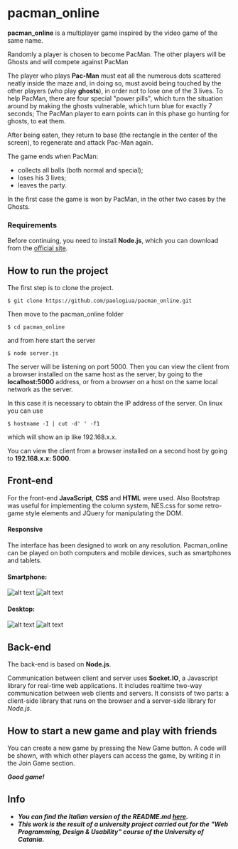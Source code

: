 # pacman_online
**pacman_online** is a multiplayer game inspired by the video game of the same name.

Randomly a player is chosen to become PacMan. The other players will be Ghosts and will compete against PacMan

The player who plays **Pac-Man** must eat all the numerous dots scattered neatly inside the maze and, in doing so, must avoid being touched by the other players (who play **ghosts**), in order not to lose one of the 3 lives. To help PacMan, there are four special "power pills", which turn the situation around by making the ghosts vulnerable, which turn blue for exactly 7 seconds; The PacMan player to earn points can in this phase go hunting for ghosts, to eat them.

After being eaten, they return to base (the rectangle in the center of the screen), to regenerate and attack Pac-Man again.
 
The game ends when PacMan:
 * collects all balls (both normal and special);
 * loses his 3 lives;
 * leaves the party.
 
In the first case the game is won by PacMan, in the other two cases by the Ghosts.

### Requirements
Before continuing, you need to install **Node.js**, which you can download from the [official site](https://nodejs.org/).

## How to run the project
The first step is to clone the project.
```
$ git clone https://github.com/paologiua/pacman_online.git
```
Then move to the pacman_online folder
```
$ cd pacman_online
```
and from here start the server
```
$ node server.js
```

The server will be listening on port 5000.
Then you can view the client from a browser installed on the same host as the server, by going to the **localhost:5000** address,
or from a browser on a host on the same local network as the server.

In this case it is necessary to obtain the IP address of the server.
On linux you can use  
```
$ hostname -I | cut -d' ' -f1
```
which will show an ip like 192.168.x.x.

You can view the client from a browser installed on a second host by going to **192.168.x.x: 5000**.
## Front-end
For the front-end **JavaScript**, **CSS** and **HTML** were used. Also Bootstrap was useful for implementing the column system, NES.css for some retro-game style elements and JQuery for manipulating the DOM.
#### Responsive
The interface has been designed to work on any resolution. Pacman_online can be played on both computers and mobile devices, such as smartphones and tablets.
#### Smartphone:
![alt text](assets/img/mobile_main_page.png) ![alt text](assets/img/mobile_game_page.png)
#### Desktop:
![alt text](assets/img/computer_main_page.png) ![alt text](assets/img/computer_game_page.png)
## Back-end
The back-end is based on **Node.js**.

Communication between client and server uses **Socket.IO**, a Javascript library for real-time web applications. It includes realtime two-way communication between web clients and servers. It consists of two parts: a client-side library that runs on the browser and a server-side library for *Node.js*.

## How to start a new game and play with friends
You can create a new game by pressing the New Game button. A code will be shown, with which other players can access the game, by writing it in the Join Game section.

***Good game!***

## Info
- ***You can find the Italian version of the README.md [here](./README-IT.md).***
- ***This work is the result of a university project carried out for the "Web Programming, Design & Usability" course of the University of Catania.***
